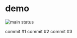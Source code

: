 # demo

![main status](https://github.com/krzycz/demo/actions/workflows/ci.yml/badge.svg?branch=main)

commit #1
commit #2
commit #3
